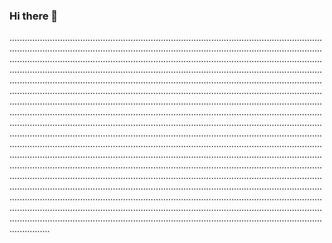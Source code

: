 ### Hi there 👋

........................................................................................................................................................................................................................................................................................................................................................................................................................................................................................................................................................................................................................................................................................................................................................................................................................................................................................................................................................................................................................................................................................................................................................................................................................................................................................................................................................................................................................................................................................................................................................................................................................................................................................................................................................................................................................................................................................................................................................................................................................................................................................................................................................................................................................................................................................................................................
